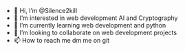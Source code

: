 - 👋 Hi, I’m @Silence2kill
- 👀 I’m interested in web development AI and Cryptography
- 🌱 I’m currently learning web development and python
- 💞️ I’m looking to collaborate on web development projects
- 📫 How to reach me dm me on git

<!---
Silence2kill/Silence2kill is a ✨ special ✨ repository because its `README.md` (this file) appears on your GitHub profile.
You can click the Preview link to take a look at your changes.
--->
